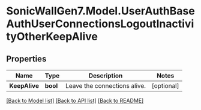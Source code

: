 # SonicWallGen7.Model.UserAuthBaseAuthUserConnectionsLogoutInactivityOtherKeepAlive

## Properties

Name | Type | Description | Notes
------------ | ------------- | ------------- | -------------
**KeepAlive** | **bool** | Leave the connections alive. | [optional] 

[[Back to Model list]](../README.md#documentation-for-models) [[Back to API list]](../README.md#documentation-for-api-endpoints) [[Back to README]](../README.md)

